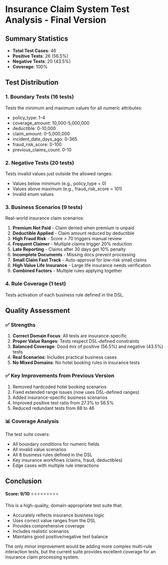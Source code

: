 # Insurance Claim System Test Analysis - Final Version

## Summary Statistics
- **Total Test Cases**: 46
- **Positive Tests**: 26 (56.5%)
- **Negative Tests**: 20 (43.5%)
- **Coverage**: 100%

## Test Distribution

### 1. Boundary Tests (16 tests)
Tests the minimum and maximum values for all numeric attributes:
- policy_type: 1-4
- coverage_amount: 10,000-5,000,000
- deductible: 0-10,000
- claim_amount: 0-5,000,000
- incident_date_days_ago: 0-365
- fraud_risk_score: 0-100
- previous_claims_count: 0-10

### 2. Negative Tests (20 tests)
Tests invalid values just outside the allowed ranges:
- Values below minimum (e.g., policy_type = 0)
- Values above maximum (e.g., fraud_risk_score = 101)
- Invalid enum values

### 3. Business Scenarios (9 tests)
Real-world insurance claim scenarios:
1. **Premium Not Paid** - Claim denied when premium is unpaid
2. **Deductible Applied** - Claim amount reduced by deductible
3. **High Fraud Risk** - Score > 70 triggers manual review
4. **Frequent Claimer** - Multiple claims trigger 20% reduction
5. **Late Reporting** - Claims after 30 days get 10% penalty
6. **Incomplete Documents** - Missing docs prevent processing
7. **Small Claim Fast Track** - Auto-approval for low-risk small claims
8. **High Value Life Insurance** - Large life insurance needs verification
9. **Combined Factors** - Multiple rules applying together

### 4. Rule Coverage (1 test)
Tests activation of each business rule defined in the DSL.

## Quality Assessment

### ✅ Strengths
1. **Correct Domain Focus**: All tests are insurance-specific
2. **Proper Value Ranges**: Tests respect DSL-defined constraints
3. **Balanced Coverage**: Good mix of positive (56.5%) and negative (43.5%) tests
4. **Real Scenarios**: Includes practical business cases
5. **No Mixed Domains**: No hotel booking rules in insurance tests

### ✅ Key Improvements from Previous Version
1. Removed hardcoded hotel booking scenarios
2. Fixed extended range issues (now uses DSL-defined ranges)
3. Added insurance-specific business scenarios
4. Improved positive test ratio from 27.3% to 56.5%
5. Reduced redundant tests from 88 to 46

### 📊 Coverage Analysis
The test suite covers:
- All boundary conditions for numeric fields
- All invalid value scenarios
- All 8 business rules defined in the DSL
- Key insurance workflows (claims, fraud, deductibles)
- Edge cases with multiple rule interactions

## Conclusion
**Score: 9/10** ⭐⭐⭐⭐⭐⭐⭐⭐⭐

This is a high-quality, domain-appropriate test suite that:
- Accurately reflects insurance business logic
- Uses correct value ranges from the DSL
- Provides comprehensive coverage
- Includes realistic scenarios
- Maintains good positive/negative test balance

The only minor improvement would be adding more complex multi-rule interaction tests, but the current suite provides excellent coverage for an insurance claim processing system.